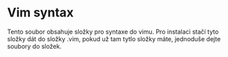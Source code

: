 # Vim syntax
Tento soubor obsahuje složky pro syntaxe do vimu. Pro instalaci stačí tyto složky dát do složky .vim, pokud už tam tytlo složky máte, jednoduše dejte soubory do složek.
